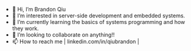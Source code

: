 - 👋 Hi, I’m Brandon Qiu
- 👀 I’m interested in server-side development and embedded systems.
- 🌱 I’m currently learning the basics of systems programming and how they work.
- 💞️ I’m looking to collaborate on anything!!
- 📫 How to reach me | linkedin.com/in/qiubrandon | 

<!---
qiubrandon/qiubrandon is a ✨ special ✨ repository because its `README.md` (this file) appears on your GitHub profile.
You can click the Preview link to take a look at your changes.
--->
